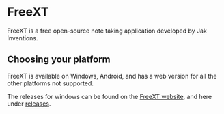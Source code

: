 # FreeXT

FreeXT is a free open-source note taking application developed by Jak Inventions.

## Choosing your platform

FreeXT is available on Windows, Android, and has a web version for all the other platforms not supported.

The releases for windows can be found on the [FreeXT website](https://freext.jakinventions.com/), and here under [releases](https://github.com/JakInventions/FreeXT-Mobile/releases).
